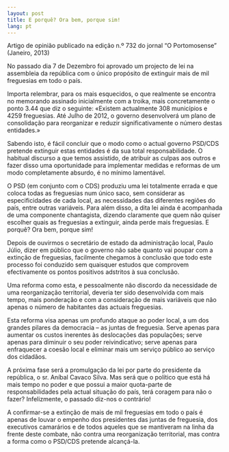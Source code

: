 ```yaml
---
layout: post
title: E porquê? Ora bem, porque sim!
lang: pt
---
```


<div class="message">
  Artigo de opinião publicado na edição n.º 732 do jornal “O Portomosense” (Janeiro, 2013)
</div>

No passado dia 7 de Dezembro foi aprovado um projecto de lei na assembleia da república com o único propósito de extinguir mais de mil freguesias em todo o país.

Importa relembrar, para os mais esquecidos, o que realmente se encontra no memorando assinado inicialmente com a troika, mais concretamente o ponto 3.44 que diz o seguinte: «Existem actualmente 308 municípios e 4259 freguesias. Até Julho de 2012, o governo desenvolverá um plano de consolidação para reorganizar e reduzir significativamente o número destas entidades.»

Sabendo isto, é fácil concluir que o modo como o actual governo PSD/CDS pretende extinguir estas entidades é da sua total responsabilidade. O habitual discurso a que temos assistido, de atribuir as culpas aos outros e fazer disso uma oportunidade para implementar medidas e reformas de um modo completamente absurdo, é no mínimo lamentável.

O PSD (em conjunto com o CDS) produziu uma lei totalmente errada e que coloca todas as freguesias num único saco, sem considerar as especificidades de cada local, as necessidades das diferentes regiões do país, entre outras variáveis. Para além disso, a dita lei ainda é acompanhada de uma componente chantagista, dizendo claramente que quem não quiser escolher quais as freguesias a extinguir, ainda perde mais freguesias. E porquê? Ora bem, porque sim!

Depois de ouvirmos o secretário de estado da administração local, Paulo Júlio, dizer em público que o governo não sabe quanto vai poupar com a extinção de freguesias, facilmente chegamos à conclusão que todo este processo foi conduzido sem quaisquer estudos que comprovem efectivamente os pontos positivos adstritos à sua conclusão.

Uma reforma como esta, e pessoalmente não discordo da necessidade de uma reorganização territorial, deveria ter sido desenvolvida com mais tempo, mais ponderação e com a consideração de mais variáveis que não apenas o número de habitantes das actuais freguesias.

Esta reforma visa apenas um profundo ataque ao poder local, a um dos grandes pilares da democracia – as juntas de freguesia. Serve apenas para aumentar os custos inerentes às deslocações das populações; serve apenas para diminuir o seu poder reivindicativo; serve apenas para enfraquecer a coesão local e eliminar mais um serviço público ao serviço dos cidadãos.

A próxima fase será a promulgação da lei por parte do presidente da república, o sr. Aníbal Cavaco Silva. Mas será que o político que está há mais tempo no poder e que possui a maior quota-parte de responsabilidades pela actual situação do país, terá coragem para não o fazer? Infelizmente, o passado diz-nos o contrário!

A confirmar-se a extinção de mais de mil freguesias em todo o país é apenas de louvar o empenho dos presidentes das juntas de freguesia, dos executivos camarários e de todos aqueles que se mantiveram na linha da frente deste combate, não contra uma reorganização territorial, mas contra a forma como o PSD/CDS pretende alcançá-la.

